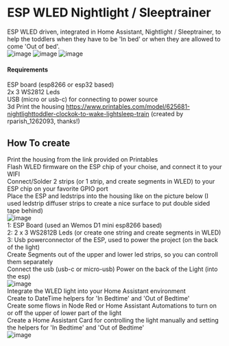 # ESP WLED Nightlight / Sleeptrainer
ESP WLED driven, integrated in Home Assistant, Nightlight / Sleeptrainer, to help the toddlers when they have to be 'In bed' or when they are allowed to come 'Out of bed'.  
![image](https://github.com/kippesikgithub/esp_kids_nightlight/assets/100353268/b9dae179-6cb1-4d85-9185-682a2aa91dea)
![image](https://github.com/kippesikgithub/esp_kids_nightlight/assets/100353268/044eaf4b-2680-4f82-8fa0-32f2fb62c527)
![image](https://github.com/kippesikgithub/esp_kids_nightlight/assets/100353268/16167580-d81c-400a-beb6-447158b5ab55)


#### Requirements
ESP board (esp8266 or esp32 based)  
2x 3 WS2812 Leds  
USB (micro or usb-c) for connecting to power source  
3d Print the housing https://www.printables.com/model/625681-nightlighttoddler-clockok-to-wake-lightsleep-train (created by rparish_1262093, thanks!)  

## How To create
Print the housing from the link provided on Printables  
Flash WLED firmware on the ESP chip of your choise, and connect it to your WIFI  
Connect/Solder 2 strips (or 1 strip, and create segments in WLED) to your ESP chip on your favorite GPIO port  
Place the ESP and ledstrips into the housing like on the picture below (I used ledstrip diffuser strips to create a nice surface to put double sided tape behind)  
![image](https://github.com/kippesikgithub/esp_kids_nightlight/assets/100353268/7f787ed2-508f-4db0-bd42-5ef298da0aab)  
1: ESP Board (used an Wemos D1 mini esp8266 based)  
2: 2 x 3 WS2812B Leds (or create one string and create segments in WLED)  
3: Usb powerconnector of the ESP, used to power the project (on the back of the light)  
Create Segments out of the upper and lower led strips, so you can controll them separately  
Connect the usb (usb-c or micro-usb) Power on the back of the Light (into the esp)  
![image](https://github.com/kippesikgithub/esp_kids_nightlight/assets/100353268/05f606d3-38ad-4dd0-889f-0aa93d2951a3)  
Integrate the WLED light into your Home Assistant environment  
Create to DateTime helpers for 'In Bedtime' and 'Out of Bedtime'  
Create some flows in Node Red or Home Assistant Automations to turn on or off the upper of lower part of the light  
Create a Home Assistant Card for controlling the light manually and setting the helpers for 'In Bedtime' and 'Out of Bedtime'  
![image](https://github.com/kippesikgithub/esp_kids_nightlight/assets/100353268/3b8c5334-b40a-4f48-a857-741b47420682)

